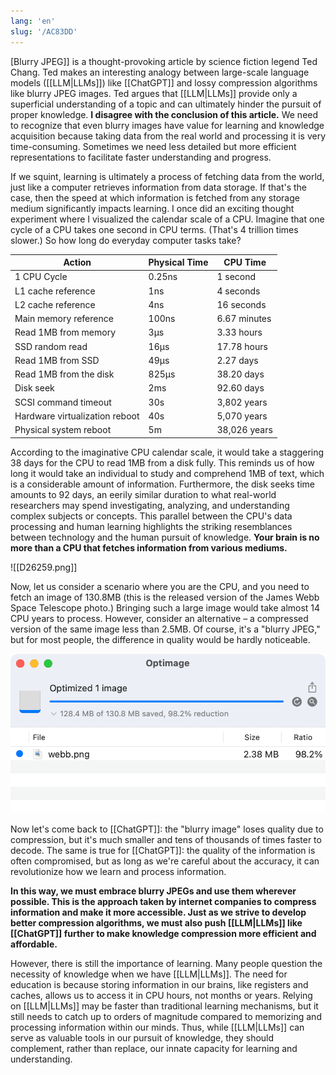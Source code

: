 ```yaml
---
lang: 'en'
slug: '/AC83DD'
---
```


[Blurry JPEG]] is a thought-provoking article by science fiction legend Ted Chang. Ted makes an interesting analogy between large-scale language models ([[LLM|LLMs]]) like [[ChatGPT]] and lossy compression algorithms like blurry JPEG images. Ted argues that [[LLM|LLMs]] provide only a superficial understanding of a topic and can ultimately hinder the pursuit of proper knowledge. **I disagree with the conclusion of this article.** We need to recognize that even blurry images have value for learning and knowledge acquisition because taking data from the real world and processing it is very time-consuming. Sometimes we need less detailed but more efficient representations to facilitate faster understanding and progress.

If we squint, learning is ultimately a process of fetching data from the world, just like a computer retrieves information from data storage. If that's the case, then the speed at which information is fetched from any storage medium significantly impacts learning. I once did an exciting thought experiment where I visualized the calendar scale of a CPU. Imagine that one cycle of a CPU takes one second in CPU terms. (That's 4 trillion times slower.) So how long do everyday computer tasks take?

| Action                         | Physical Time | CPU Time     |
| ------------------------------ | ------------- | ------------ |
| 1 CPU Cycle                    | 0.25ns        | 1 second     |
| L1 cache reference             | 1ns           | 4 seconds    |
| L2 cache reference             | 4ns           | 16 seconds   |
| Main memory reference          | 100ns         | 6.67 minutes |
| Read 1MB from memory           | 3μs           | 3.33 hours   |
| SSD random read                | 16μs          | 17.78 hours  |
| Read 1MB from SSD              | 49μs          | 2.27 days    |
| Read 1MB from the disk         | 825μs         | 38.20 days   |
| Disk seek                      | 2ms           | 92.60 days   |
| SCSI command timeout           | 30s           | 3,802 years  |
| Hardware virtualization reboot | 40s           | 5,070 years  |
| Physical system reboot         | 5m            | 38,026 years |

According to the imaginative CPU calendar scale, it would take a staggering 38 days for the CPU to read 1MB from a disk fully. This reminds us of how long it would take an individual to study and comprehend 1MB of text, which is a considerable amount of information. Furthermore, the disk seeks time amounts to 92 days, an eerily similar duration to what real-world researchers may spend investigating, analyzing, and understanding complex subjects or concepts. This parallel between the CPU's data processing and human learning highlights the striking resemblances between technology and the human pursuit of knowledge. **Your brain is no more than a CPU that fetches information from various mediums.**

![[D26259.png]]

Now, let us consider a scenario where you are the CPU, and you need to fetch an image of 130.8MB (this is the released version of the James Webb Space Telescope photo.) Bringing such a large image would take almost 14 CPU years to process. However, consider an alternative – a compressed version of the same image less than 2.5MB. Of course, it's a "blurry JPEG," but for most people, the difference in quality would be hardly noticeable.

![I used a popular image compression tool, Optimage, and it made the file 98% smaller.](../assets/8DDFF2.png)

Now let's come back to [[ChatGPT]]: the "blurry image" loses quality due to compression, but it's much smaller and tens of thousands of times faster to decode. The same is true for [[ChatGPT]]: the quality of the information is often compromised, but as long as we're careful about the accuracy, it can revolutionize how we learn and process information.

**In this way, we must embrace blurry JPEGs and use them wherever possible. This is the approach taken by internet companies to compress information and make it more accessible. Just as we strive to develop better compression algorithms, we must also push [[LLM|LLMs]] like [[ChatGPT]] further to make knowledge compression more efficient and affordable.**

However, there is still the importance of learning. Many people question the necessity of knowledge when we have [[LLM|LLMs]]. The need for education is because storing information in our brains, like registers and caches, allows us to access it in CPU hours, not months or years. Relying on [[LLM|LLMs]] may be faster than traditional learning mechanisms, but it still needs to catch up to orders of magnitude compared to memorizing and processing information within our minds. Thus, while [[LLM|LLMs]] can serve as valuable tools in our pursuit of knowledge, they should complement, rather than replace, our innate capacity for learning and understanding.
